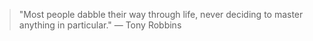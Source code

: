 > "Most people dabble their way through life, never deciding to master anything in particular." — Tony Robbins
